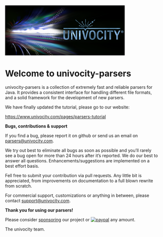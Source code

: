 
![thumbnail](./images/univocity-parsers.png)

Welcome to univocity-parsers
============================

univocity-parsers is a collection of extremely fast and reliable parsers for Java. It provides a consistent interface for handling different file formats,
and a solid framework for the development of new parsers.

We have finally updated the tutorial, please go to our website:

https://www.univocity.com/pages/parsers-tutorial

**Bugs, contributions & support**

If you find a bug, please report it on github or send us an email on parsers@univocity.com.

We try out best to eliminate all bugs as soon as possible and you’ll rarely see a bug open for more than 24 hours after it’s reported. We do our best to answer all questions. Enhancements/suggestions are implemented on a best effort basis.

Fell free to submit your contribution via pull requests. Any little bit is appreciated, from improvements on documentation to a full blown rewrite from scratch.

For commercial support, customizations or anything in between, please contact support@univocity.com.

**Thank you for using our parsers!**

Please consider <a class="github-button" href="https://github.com/sponsors/jbax" data-icon="octicon-heart" aria-label="Sponsor @jbax on GitHub">sponsoring</a> our project or [![paypal](https://www.paypalobjects.com/en_US/i/btn/btn_donate_SM.gif)](https://www.paypal.com/cgi-bin/webscr?cmd=_s-xclick&hosted_button_id=JKH3JNHLL4Y42&source=url) any amount.

The univocity team.
